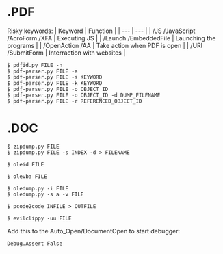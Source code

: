 # .PDF
Risky keywords:
| Keyword | Function |
| --- | --- |
| /JS /JavaScript /AcroForm /XFA | Executing JS |
| /Launch /EmbeddedFile | Launching the programs |
| /OpenAction /AA | Take action when PDF is open |
| /URI /SubmitForm | Interraction with websites |

```
$ pdfid.py FILE -n
$ pdf-parser.py FILE -a
$ pdf-parser.py FILE -s KEYWORD
$ pdf-parser.py FILE -k KEYWORD
$ pdf-parser.py FILE -o OBJECT_ID
$ pdf-parser.py FILE -o OBJECT_ID -d DUMP_FILENAME
$ pdf-parser.py FILE -r REFERENCED_OBJECT_ID
```

# .DOC
```
$ zipdump.py FILE
$ zipdump.py FILE -s INDEX -d > FILENAME

$ oleid FILE

$ olevba FILE 

$ oledump.py -i FILE
$ oledump.py -s a -v FILE

$ pcode2code INFILE > OUTFILE

$ evilclippy -uu FILE
```

Add this to the Auto_Open/DocumentOpen to start debugger:
```vba
Debug.Assert False
```